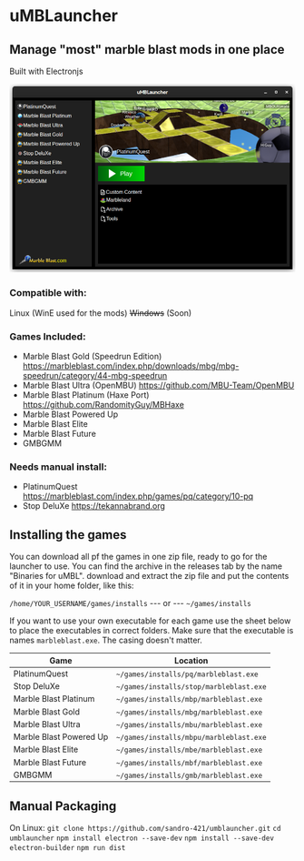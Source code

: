 # uMBLauncher
## Manage "most" marble blast mods in one place

Built with Electronjs

![Launcher](https://github.com/sandro-421/umblauncher/blob/main/screenshot1.png?raw=true)

### Compatible with:
Linux (WinE used for the mods)
~~Windows~~ (Soon)

### Games Included:
- Marble Blast Gold (Speedrun Edition) https://marbleblast.com/index.php/downloads/mbg/mbg-speedrun/category/44-mbg-speedrun
- Marble Blast Ultra (OpenMBU) https://github.com/MBU-Team/OpenMBU
- Marble Blast Platinum (Haxe Port) https://github.com/RandomityGuy/MBHaxe
- Marble Blast Powered Up
- Marble Blast Elite
- Marble Blast Future
- GMBGMM

### Needs manual install:
- PlatinumQuest https://marbleblast.com/index.php/games/pq/category/10-pq
- Stop DeluXe https://tekannabrand.org

## Installing the games
You can download all pf the games in one zip file, ready to go for the launcher to use. You can find the archive in the releases tab by the name "Binaries for uMBL". download and extract the zip file and put the contents of it in your home folder, like this:

`/home/YOUR_USERNAME/games/installs`
--- or ---
`~/games/installs`

If you want to use your own executable for each game use the sheet below to place the executables in correct folders. Make sure that the executable is names `marbleblast.exe`. The casing doesn't matter.

| Game | Location |
|--|--|
| PlatinumQuest | `~/games/installs/pq/marbleblast.exe` |
| Stop DeluXe | `~/games/installs/stop/marbleblast.exe` |
| Marble Blast Platinum | `~/games/installs/mbp/marbleblast.exe` |
| Marble Blast Gold | `~/games/installs/mbg/marbleblast.exe` |
| Marble Blast Ultra | `~/games/installs/mbu/marbleblast.exe` |
| Marble Blast Powered Up | `~/games/installs/mbpu/marbleblast.exe` |
| Marble Blast Elite | `~/games/installs/mbe/marbleblast.exe` |
| Marble Blast Future | `~/games/installs/mbf/marbleblast.exe` |
| GMBGMM | `~/games/installs/gmb/marbleblast.exe` |

## Manual Packaging
On Linux:
`git clone https://github.com/sandro-421/umblauncher.git`
`cd umblauncher`
`npm install electron --save-dev`
`npm install --save-dev electron-builder`
`npm run dist`
